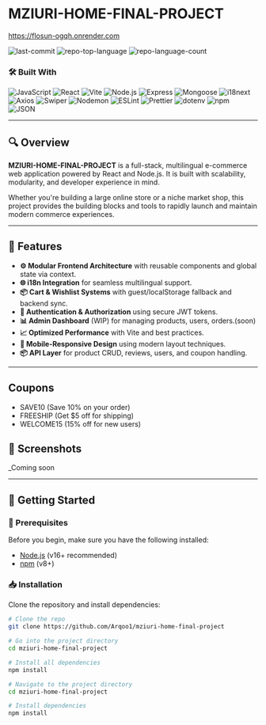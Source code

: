 # MZIURI-HOME-FINAL-PROJECT

https://flosun-ogqh.onrender.com

![last-commit](https://img.shields.io/github/last-commit/Arqoo1/mziuri-home-final-project?style=flat&logo=git&logoColor=white&color=0080ff)
![repo-top-language](https://img.shields.io/github/languages/top/Arqoo1/mziuri-home-final-project?style=flat&color=0080ff)
![repo-language-count](https://img.shields.io/github/languages/count/Arqoo1/mziuri-home-final-project?style=flat&color=0080ff)

### 🛠️ Built With

![JavaScript](https://img.shields.io/badge/JavaScript-F7DF1E.svg?style=flat&logo=JavaScript&logoColor=black)
![React](https://img.shields.io/badge/React-61DAFB.svg?style=flat&logo=React&logoColor=black)
![Vite](https://img.shields.io/badge/Vite-646CFF.svg?style=flat&logo=Vite&logoColor=white)
![Node.js](https://img.shields.io/badge/Node.js-339933.svg?style=flat&logo=nodedotjs&logoColor=white)
![Express](https://img.shields.io/badge/Express-000000.svg?style=flat&logo=Express&logoColor=white)
![Mongoose](https://img.shields.io/badge/Mongoose-F04D35.svg?style=flat&logo=Mongoose&logoColor=white)
![i18next](https://img.shields.io/badge/i18next-26A69A.svg?style=flat&logo=i18next&logoColor=white)
![Axios](https://img.shields.io/badge/Axios-5A29E4.svg?style=flat&logo=Axios&logoColor=white)
![Swiper](https://img.shields.io/badge/Swiper-6332F6.svg?style=flat&logo=Swiper&logoColor=white)
![Nodemon](https://img.shields.io/badge/Nodemon-76D04B.svg?style=flat&logo=Nodemon&logoColor=white)
![ESLint](https://img.shields.io/badge/ESLint-4B32C3.svg?style=flat&logo=ESLint&logoColor=white)
![Prettier](https://img.shields.io/badge/Prettier-F7B93E.svg?style=flat&logo=Prettier&logoColor=black)
![dotenv](https://img.shields.io/badge/.ENV-ECD53F.svg?style=flat&logo=dotenv&logoColor=black)
![npm](https://img.shields.io/badge/npm-CB3837.svg?style=flat&logo=npm&logoColor=white)
![JSON](https://img.shields.io/badge/JSON-000000.svg?style=flat&logo=JSON&logoColor=white)

---

## 🔍 Overview

**MZIURI-HOME-FINAL-PROJECT** is a full-stack, multilingual e-commerce web application powered by React and Node.js. It is built with scalability, modularity, and developer experience in mind.

Whether you're building a large online store or a niche market shop, this project provides the building blocks and tools to rapidly launch and maintain modern commerce experiences.

---

## 🌟 Features

- **⚙️ Modular Frontend Architecture** with reusable components and global state via context.
- **🌐 i18n Integration** for seamless multilingual support.
- **📦 Cart & Wishlist Systems** with guest/localStorage fallback and backend sync.
- **🔐 Authentication & Authorization** using secure JWT tokens.
- **📊 Admin Dashboard** (WIP) for managing products, users, orders.(soon)
- **📈 Optimized Performance** with Vite and best practices.
- **📱 Mobile-Responsive Design** using modern layout techniques.
- **📦 API Layer** for product CRUD, reviews, users, and coupon handling.

---
## Coupons
- SAVE10 (Save 10% on your order)
- FREESHIP (Get $5 off for shipping)
- WELCOME15  (15% off for new users)
## 📸 Screenshots

_Coming soon 

---

## 🚀 Getting Started

### 🔧 Prerequisites

Before you begin, make sure you have the following installed:

- [Node.js](https://nodejs.org/en/) (v16+ recommended)
- [npm](https://www.npmjs.com/) (v8+)

### 📥 Installation

Clone the repository and install dependencies:

```bash
# Clone the repo
git clone https://github.com/Arqoo1/mziuri-home-final-project

# Go into the project directory
cd mziuri-home-final-project

# Install all dependencies
npm install

# Navigate to the project directory
cd mziuri-home-final-project

# Install dependencies
npm install
